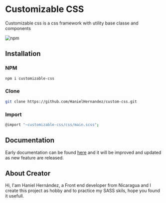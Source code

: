 # Customizable CSS

Customizable css is a css framework with utility base classe and components

![npm](https://img.shields.io/npm/v/customizable-css.svg)

## Installation

### NPM

```sh
npm i customizable-css
```

### Clone

```sh
git clone https://github.com/HanielHernandez/custom-css.git
```

### Import

```sh
@import "~customizable-css/css/main.scss";
```

## Documentation

Early documentation can be found [here](https://hanielhernandez.github.io/custom-css/) and it will be improved and updated as new feature are released.

## About Creator

Hi, I'am Haniel Hernández, a Front end developer from Nicaragua and I create this project as hobby and to practice my SASS skils, hope you found it usefull.
